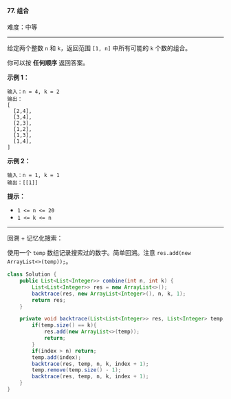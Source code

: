 #### 77. 组合

难度：中等

---

给定两个整数 `n` 和 `k`，返回范围 `[1, n]` 中所有可能的 `k` 个数的组合。

你可以按  **任何顺序**  返回答案。

 **示例 1：** 

```
输入：n = 4, k = 2
输出：
[
  [2,4],
  [3,4],
  [2,3],
  [1,2],
  [1,3],
  [1,4],
]
```

 **示例 2：** 

```
输入：n = 1, k = 1
输出：[[1]]
```

 **提示：** 

*   `1 <= n <= 20`
*   `1 <= k <= n`

---

回溯 + 记忆化搜索：

使用一个 `temp` 数组记录搜索过的数字。简单回溯。注意 `res.add(new ArrayList<>(temp));`。

```Java
class Solution {
    public List<List<Integer>> combine(int n, int k) {
        List<List<Integer>> res = new ArrayList<>();
        backtrace(res, new ArrayList<Integer>(), n, k, 1);
        return res;
    }

    private void backtrace(List<List<Integer>> res, List<Integer> temp, int n, int k, int index){
        if(temp.size() == k){
            res.add(new ArrayList<>(temp));
            return;
        }
        if(index > n) return;
        temp.add(index);
        backtrace(res, temp, n, k, index + 1);
        temp.remove(temp.size() - 1);
        backtrace(res, temp, n, k, index + 1);
    }
}
```